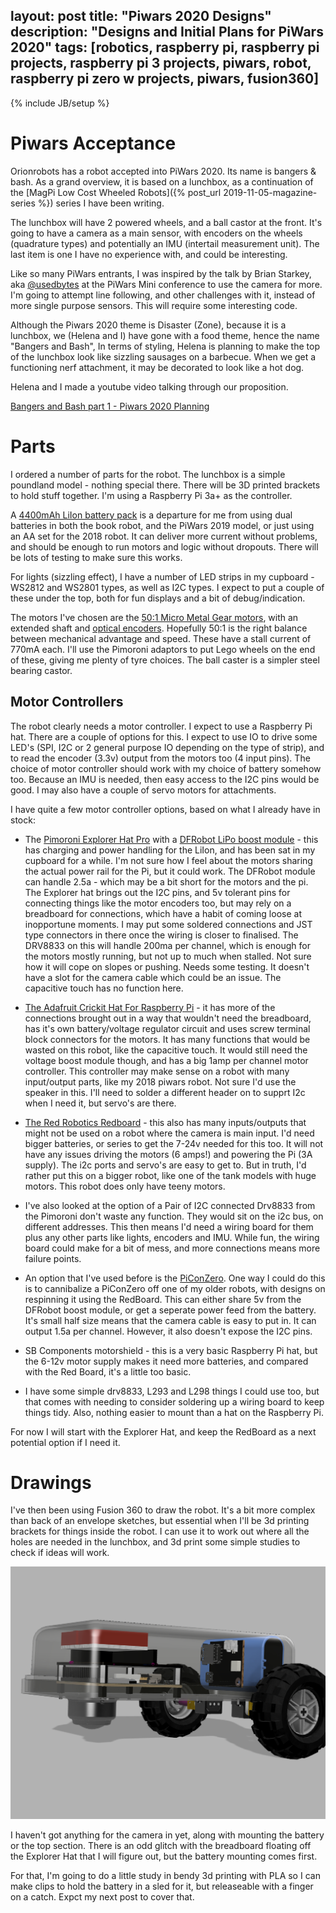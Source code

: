 layout: post
title: "Piwars 2020 Designs"
description: "Designs and Initial Plans for PiWars 2020"
tags: [robotics, raspberry pi, raspberry pi projects, raspberry pi 3 projects, piwars, robot, raspberry pi zero w projects, piwars, fusion360]
---
{% include JB/setup %}

# Piwars Acceptance

Orionrobots has a robot accepted into PiWars 2020. Its name is bangers & bash. As a grand overview, it is based on a lunchbox, as a continuation of the [MagPi Low Cost Wheeled Robots]({% post_url 2019-11-05-magazine-series %}) series I have been writing.

The lunchbox will have 2 powered wheels, and a ball castor at the front. It's going to have a camera as a main sensor, with encoders on the wheels (quadrature types) and potentially an IMU (intertail measurement unit). The last item is one I have no experience with, and could be interesting.

Like so many PiWars entrants, I was inspired by the talk by Brian Starkey, aka [@usedbytes](https:/twitter.com/usedbytes) at the PiWars Mini conference to use the camera for more. I'm going to attempt line following, and other challenges with it, instead of more single purpose sensors. This will require some interesting code.

Although the Piwars 2020 theme is Disaster (Zone), because it is a lunchbox, we (Helena and I) have gone with a food theme, hence the name "Bangers and Bash", In terms of styling, Helena is planning to make the top of the lunchbox look like sizzling sausages on a barbecue. When we get a functioning nerf attachment, it may be decorated to look like a hot dog. 

Helena and I made a youtube video talking through our proposition.

[Bangers and Bash part 1 - Piwars 2020 Planning](https://youtu.be/9Ff3qWnBnSc)

# Parts

I ordered a number of parts for the robot. The lunchbox is a simple poundland model - nothing special there. There will be 3D printed brackets to hold stuff together.
I'm using a Raspberry Pi 3a+ as the controller. 

A [4400mAh LiIon battery pack](https://shop.pimoroni.com/products/lithium-ion-battery-pack?variant=23417820423) is a departure for me from using dual batteries in both the book robot, and the PiWars 2019 model, or just using an AA set for the 2018 robot. It can deliver more current without problems, and should be enough to run motors and logic without dropouts. There will be lots of testing to make sure this works.  

For lights (sizzling effect), I have a number of LED strips in my cupboard - WS2812 and WS2801 types, as well as I2C types. I expect to put a couple of these under the top, both for fun displays and a bit of debug/indication.

The motors I've chosen are the [50:1 Micro Metal Gear motors](https://shop.pimoroni.com/products/micro-metal-gearmotor-extended-back-shaft?variant=3073681025), with an extended shaft and [optical encoders](https://shop.pimoroni.com/products/optical-encoder-pair-kit-for-micro-metal-gearmotors-3-3v). 
Hopefully 50:1 is the right balance between mechanical advantage and speed. These have a stall current of 770mA each. I'll use the Pimoroni adaptors to put Lego wheels on the end of these, giving me plenty of tyre choices. The ball caster is a simpler steel bearing castor.

## Motor Controllers

The robot clearly needs a motor controller. I expect to use a Raspberry Pi hat. There are a couple of options for this. I expect to use IO to drive some LED's (SPI, I2C or 2 general purpose IO depending on the type of strip), and to read the encoder (3.3v) output from the motors too (4 input pins). The choice of motor controller should work with my choice of battery somehow too. Because an IMU is needed, then easy access to the I2C pins would be good. I may also have a couple of servo motors for attachments.

I have quite a few motor controller options, based on what I already have in stock:

* The [Pimoroni Explorer Hat Pro](https://shop.pimoroni.com/products/explorer-hat) with a [DFRobot LiPo boost module](https://www.dfrobot.com/product-1613.html) - this has charging and power handling for the LiIon, and has been sat in my cupboard for a while. I'm not sure how I feel about the motors sharing the actual power rail for the Pi, but it could work. The DFRobot module can handle 2.5a - which may be a bit short for the motors and the pi. The Explorer hat brings out the I2C pins, and 5v tolerant pins for connecting things like the motor encoders too, but may rely on a breadboard for connections, which have a habit of coming loose at inopportune moments. I may put some soldered connections and JST type connectors in there once the wiring is closer to finalised. The DRV8833 on this will handle 200ma per channel, which is enough for the motors mostly running, but not up to much when stalled. Not sure how it will cope on slopes or pushing. Needs some testing. It doesn't have a slot for the camera cable which could be an issue. The capacitive touch has no function here.

* [The Adafruit Crickit Hat For Raspberry Pi](https://shop.pimoroni.com/products/adafruit-crickit-hat-for-raspberry-pi) - it has more of the connections brought out in a way that wouldn't need the breadboard, has it's own battery/voltage regulator circuit and uses screw terminal block connectors for the motors. It has many functions that would be wasted on this robot, like the capacitive touch. It would still need the voltage boost module though, and has a big 1amp per channel motor controller. This controller may make sense on a robot with many input/output parts, like my 2018 piwars robot. Not sure I'd use the speaker in this. I'll need to solder a different header on to supprt I2c when I need it, but servo's are there.

* [The Red Robotics Redboard](https://redrobotics.co.uk) - this also has many inputs/outputs that might not be used on a robot where the camera is main input. I'd need bigger batteries, or series to get the 7-24v needed for this too. It will not have any issues driving the motors (6 amps!) and powering the Pi (3A supply). The i2c ports and servo's are easy to get to. But in truth, I'd rather put this on a bigger robot, like one of the tank models with huge motors. This robot does only have teeny motors.

* I've also looked at the option of a Pair of I2C connected Drv8833 from the Pimoroni don't waste any function. They would sit on the i2c bus, on different addresses. This then means I'd need a wiring board for them plus any other parts like lights, encoders and IMU. While fun, the wiring board could make for a bit of mess, and more connections means more failure points.

* An option that I've used before is the [PiConZero](https://4tronix.co.uk/blog/?p=1224). One way I could do this is to cannibalize a PiConZero off one of my older robots, with designs on respinning it using the RedBoard. This can either share 5v from the DFRobot boost module, or get a seperate power feed from the battery. It's small half size means that the camera cable is easy to put in.  It can output 1.5a per channel. However, it also doesn't expose the I2C pins.

* SB Components motorshield - this is a very basic Raspberry Pi hat, but the 6-12v motor supply makes it need more batteries, and compared with the Red Board, it's a little too basic. 

* I have some simple drv8833, L293 and L298 things I could use too, but that comes with needing to consider soldering up a wiring board to keep things tidy. Also, nothing easier to mount than a hat on the Raspberry Pi.

For now I will start with the Explorer Hat, and keep the RedBoard as a next potential option if I need it.

# Drawings

I've then been using Fusion 360 to draw the robot. It's a bit more complex than back of an envelope sketches, but essential when I'll be 3d printing brackets for things inside the robot. I can use it to work out where all the holes are needed in the lunchbox, and 3d print some simple studies to check if ideas will work.

![Robot In Fusion 360](/galleries/2019/12/full_assembly_v22.png)

I haven't got anything for the camera in yet, along with mounting the battery or the top section. There is an odd glitch with the breadboard floating off the Explorer Hat that I will figure out, but the battery mounting comes first.

For that, I'm going to do a little study in bendy 3d printing with PLA so I can make clips to hold the battery in a sled for it, but releaseable with a finger on a catch. Expct my next post to cover that.




